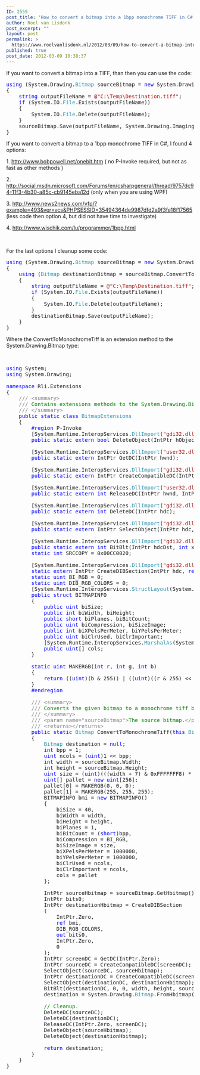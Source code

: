 ```yaml
---
ID: 2559
post_title: 'How to convert a bitmap into a 1bpp monochrome TIFF in C#'
author: Roel van Lisdonk
post_excerpt: ""
layout: post
permalink: >
  https://www.roelvanlisdonk.nl/2012/03/09/how-to-convert-a-bitmap-into-a-1bpp-monochrome-tiff-in-c/
published: true
post_date: 2012-03-09 10:38:37
---
```

<p>If you want to convert a bitmap into a TIFF, than then you can use the code:</p>  <pre class="code"><span style="color: blue">using </span>(System.Drawing.<span style="color: #2b91af">Bitmap </span>sourceBitmap = <span style="color: blue">new </span>System.Drawing.<span style="color: #2b91af">Bitmap</span>(<span style="color: #a31515">@&quot;C:\Temp\Source.bmp&quot;</span>))
{
    <span style="color: blue">string </span>outputFileName = <span style="color: #a31515">@&quot;C:\Temp\Destination.tiff&quot;</span>;
    <span style="color: blue">if </span>(System.IO.<span style="color: #2b91af">File</span>.Exists(outputFileName))
    {
        System.IO.<span style="color: #2b91af">File</span>.Delete(outputFileName);
    }
    sourceBitmap.Save(outputFileName, System.Drawing.Imaging.<span style="color: #2b91af">ImageFormat</span>.Tiff);
}</pre>

<p>If you want to convert a bitmap to a 1bpp monochrome TIFF in C#, I found 4 options:</p>

<p>1. <a href="http://www.bobpowell.net/onebit.htm">http://www.bobpowell.net/onebit.htm</a> ( no P-Invoke required, but not as fast as other methods )</p>

<p>2. <a href="http://social.msdn.microsoft.com/Forums/en/csharpgeneral/thread/9757dc94-11f3-4b30-a85c-cb9145eba12d">http://social.msdn.microsoft.com/Forums/en/csharpgeneral/thread/9757dc94-11f3-4b30-a85c-cb9145eba12d</a> (only when you are using WPF)</p>

<p>3. <a href="http://www.news2news.com/vfp/?example=493&amp;ver=vcs&amp;PHPSESSID=35494364de9987dfd2a9f3fe18f17565">http://www.news2news.com/vfp/?example=493&amp;ver=vcs&amp;PHPSESSID=35494364de9987dfd2a9f3fe18f17565</a> (less code then option 4, but did not have time to investigate)</p>

<p>4. <a href="http://www.wischik.com/lu/programmer/1bpp.html">http://www.wischik.com/lu/programmer/1bpp.html</a></p>

<p>&#160;</p>

<p>For the last options I cleanup some code:</p>

<pre class="code"><span style="color: blue">using </span>(System.Drawing.<span style="color: #2b91af">Bitmap </span>sourceBitmap = <span style="color: blue">new </span>System.Drawing.<span style="color: #2b91af">Bitmap</span>(<span style="color: #a31515">@&quot;C:\Temp\Source.bmp&quot;</span>))
{
    <span style="color: blue">using </span>(<span style="color: #2b91af">Bitmap </span>destinationBitmap = sourceBitmap.ConvertToMonochromeTiff())
    {
        <span style="color: blue">string </span>outputFileName = <span style="color: #a31515">@&quot;C:\Temp\Destination.tiff&quot;</span>;
        <span style="color: blue">if </span>(System.IO.<span style="color: #2b91af">File</span>.Exists(outputFileName))
        {
            System.IO.<span style="color: #2b91af">File</span>.Delete(outputFileName);
        }
        destinationBitmap.Save(outputFileName);
    }
}</pre>

<p>Where the ConvertToMonochromeTiff is an extension method to the System.Drawing.Bitmap type:</p>

<p>&#160;</p>

<pre class="code"><span style="color: blue">using </span>System;
<span style="color: blue">using </span>System.Drawing;

<span style="color: blue">namespace </span>Rli.Extensions
{
    <span style="color: gray">/// &lt;summary&gt;
    /// </span><span style="color: green">Contains extensions methods to the System.Drawing.Bitmap type.
    </span><span style="color: gray">/// &lt;/summary&gt;
    </span><span style="color: blue">public static class </span><span style="color: #2b91af">BitmapExtensions
    </span>{
        <span style="color: blue">#region </span>P-Invoke
        [System.Runtime.InteropServices.<span style="color: #2b91af">DllImport</span>(<span style="color: #a31515">&quot;gdi32.dll&quot;</span>)]
        <span style="color: blue">public static extern bool </span>DeleteObject(IntPtr hObject);

        [System.Runtime.InteropServices.<span style="color: #2b91af">DllImport</span>(<span style="color: #a31515">&quot;user32.dll&quot;</span>)]
        <span style="color: blue">public static extern </span>IntPtr GetDC(IntPtr hwnd);

        [System.Runtime.InteropServices.<span style="color: #2b91af">DllImport</span>(<span style="color: #a31515">&quot;gdi32.dll&quot;</span>)]
        <span style="color: blue">public static extern </span>IntPtr CreateCompatibleDC(IntPtr hdc);

        [System.Runtime.InteropServices.<span style="color: #2b91af">DllImport</span>(<span style="color: #a31515">&quot;user32.dll&quot;</span>)]
        <span style="color: blue">public static extern int </span>ReleaseDC(IntPtr hwnd, IntPtr hdc);

        [System.Runtime.InteropServices.<span style="color: #2b91af">DllImport</span>(<span style="color: #a31515">&quot;gdi32.dll&quot;</span>)]
        <span style="color: blue">public static extern int </span>DeleteDC(IntPtr hdc);

        [System.Runtime.InteropServices.<span style="color: #2b91af">DllImport</span>(<span style="color: #a31515">&quot;gdi32.dll&quot;</span>)]
        <span style="color: blue">public static extern </span>IntPtr SelectObject(IntPtr hdc, IntPtr hgdiobj);

        [System.Runtime.InteropServices.<span style="color: #2b91af">DllImport</span>(<span style="color: #a31515">&quot;gdi32.dll&quot;</span>)]
        <span style="color: blue">public static extern int </span>BitBlt(IntPtr hdcDst, <span style="color: blue">int </span>xDst, <span style="color: blue">int </span>yDst, <span style="color: blue">int </span>w, <span style="color: blue">int </span>h, IntPtr hdcSrc, <span style="color: blue">int </span>xSrc, <span style="color: blue">int </span>ySrc, <span style="color: blue">int </span>rop);
        <span style="color: blue">static int </span>SRCCOPY = 0x00CC0020;

        [System.Runtime.InteropServices.<span style="color: #2b91af">DllImport</span>(<span style="color: #a31515">&quot;gdi32.dll&quot;</span>)]
        <span style="color: blue">static extern </span>IntPtr CreateDIBSection(IntPtr hdc, <span style="color: blue">ref </span>BITMAPINFO bmi, <span style="color: blue">uint </span>Usage, <span style="color: blue">out </span>IntPtr bits, IntPtr hSection, <span style="color: blue">uint </span>dwOffset);
        <span style="color: blue">static uint </span>BI_RGB = 0;
        <span style="color: blue">static uint </span>DIB_RGB_COLORS = 0;
        [System.Runtime.InteropServices.<span style="color: #2b91af">StructLayout</span>(System.Runtime.InteropServices.<span style="color: #2b91af">LayoutKind</span>.Sequential)]
        <span style="color: blue">public struct </span>BITMAPINFO
        {
            <span style="color: blue">public uint </span>biSize;
            <span style="color: blue">public int </span>biWidth, biHeight;
            <span style="color: blue">public short </span>biPlanes, biBitCount;
            <span style="color: blue">public uint </span>biCompression, biSizeImage;
            <span style="color: blue">public int </span>biXPelsPerMeter, biYPelsPerMeter;
            <span style="color: blue">public uint </span>biClrUsed, biClrImportant;
            [System.Runtime.InteropServices.<span style="color: #2b91af">MarshalAs</span>(System.Runtime.InteropServices.<span style="color: #2b91af">UnmanagedType</span>.ByValArray, SizeConst = 256)]
            <span style="color: blue">public uint</span>[] cols;
        }

        <span style="color: blue">static uint </span>MAKERGB(<span style="color: blue">int </span>r, <span style="color: blue">int </span>g, <span style="color: blue">int </span>b)
        {
            <span style="color: blue">return </span>((<span style="color: blue">uint</span>)(b &amp; 255)) | ((<span style="color: blue">uint</span>)((r &amp; 255) &lt;&lt; 8)) | ((<span style="color: blue">uint</span>)((g &amp; 255) &lt;&lt; 16));
        }
        <span style="color: blue">#endregion

        </span><span style="color: gray">/// &lt;summary&gt;
        /// </span><span style="color: green">Converts the given bitmap to a monochrome tiff bitmap.
        </span><span style="color: gray">/// &lt;/summary&gt;
        /// &lt;param name=&quot;sourceBitmap&quot;&gt;</span><span style="color: green">The source bitmap.</span><span style="color: gray">&lt;/param&gt;
        /// &lt;returns&gt;&lt;/returns&gt;
        </span><span style="color: blue">public static </span><span style="color: #2b91af">Bitmap </span>ConvertToMonochromeTiff(<span style="color: blue">this </span><span style="color: #2b91af">Bitmap </span>sourceBitmap)
        {
            <span style="color: #2b91af">Bitmap </span>destination = <span style="color: blue">null</span>;
            <span style="color: blue">int </span>bpp = 1;                                                            <span style="color: green">// Amount of bits to use in pallet, for monochrome use 1 bit (0 = black, 1 = white).
            </span><span style="color: blue">uint </span>ncols = (<span style="color: blue">uint</span>)1 &lt;&lt; bpp;                                            <span style="color: green">// Use 2 colours (black and white) for monochrome tiff.
            </span><span style="color: blue">int </span>width = sourceBitmap.Width;
            <span style="color: blue">int </span>height = sourceBitmap.Height;
            <span style="color: blue">uint </span>size = (<span style="color: blue">uint</span>)(((width + 7) &amp; 0xFFFFFFF8) * height / 8);
            <span style="color: blue">uint</span>[] pallet = <span style="color: blue">new uint</span>[256];                                          <span style="color: green">// Pallet has a fixed size 256, even when we are using fewer colours.
            </span>pallet[0] = MAKERGB(0, 0, 0);                                           <span style="color: green">// Create black pixel.
            </span>pallet[1] = MAKERGB(255, 255, 255);                                     <span style="color: green">// Create white pixel.
            </span>BITMAPINFO bmi = <span style="color: blue">new </span>BITMAPINFO()                                       <span style="color: green">// Create unmanaged monochrome bitmapinfo.
            </span>{
                biSize = 40,                                                        <span style="color: green">// The size of the BITMAPHEADERINFO struct.
                </span>biWidth = width,
                biHeight = height,
                biPlanes = 1,
                biBitCount = (<span style="color: blue">short</span>)bpp,                                            <span style="color: green">// Amount of bits per pixel (1 for monochrome).
                </span>biCompression = BI_RGB,
                biSizeImage = size,
                biXPelsPerMeter = 1000000,
                biYPelsPerMeter = 1000000,
                biClrUsed = ncols,
                biClrImportant = ncols,
                cols = pallet
            };

            IntPtr sourceHbitmap = sourceBitmap.GetHbitmap();                       <span style="color: green">// Convert bitmap to unmanaged HBitmap.
            </span>IntPtr bits0;                                                           <span style="color: green">// Pointer to the raw bits that make up the bitmap.
            </span>IntPtr destinationHbitmap = CreateDIBSection
            (
                IntPtr.Zero,
                <span style="color: blue">ref </span>bmi,
                DIB_RGB_COLORS,
                <span style="color: blue">out </span>bits0,
                IntPtr.Zero,
                0
            );                                                                      <span style="color: green">// Create the indexed bitmap.
            </span>IntPtr screenDC = GetDC(IntPtr.Zero);                                   <span style="color: green">// Obtain the DC (= GDI equivalent of &quot;Graphics&quot; in GDI+) for the screen.
            </span>IntPtr sourceDC = CreateCompatibleDC(screenDC);                         <span style="color: green">// Create a DC for the original hbitmap.
            </span>SelectObject(sourceDC, sourceHbitmap);
            IntPtr destinationDC = CreateCompatibleDC(screenDC);                    <span style="color: green">// Create a DC for the monochrome hbitmap.
            </span>SelectObject(destinationDC, destinationHbitmap);
            BitBlt(destinationDC, 0, 0, width, height, sourceDC, 0, 0, SRCCOPY);    <span style="color: green">// Use GDI's BitBlt function to copy from original hbitmap into monocrhome bitmap.
            </span>destination = System.Drawing.<span style="color: #2b91af">Bitmap</span>.FromHbitmap(destinationHbitmap);    <span style="color: green">// Convert this monochrome hbitmap back into a Bitmap.

            // Cleanup.
            </span>DeleteDC(sourceDC);
            DeleteDC(destinationDC);
            ReleaseDC(IntPtr.Zero, screenDC);
            DeleteObject(sourceHbitmap);
            DeleteObject(destinationHbitmap);

            <span style="color: blue">return </span>destination;
        }
    }
}</pre>